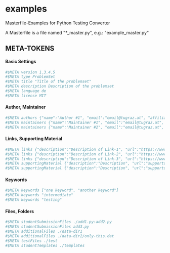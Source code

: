 # examples
Masterfile-Examples for Python Testing Converter

A Masterfile is a file named "*_master.py", e.g.: "example_master.py"

## META-TOKENS
#### Basic Settings
```python
#$META version 1.3.4.5
#$META type ProblemSet
#$META title "Title of the problemset"
#$META description Description of the problemset
#$META language de
#$META license MIT
```
#### Author, Maintainer
```python
#$META authors {"name":"Author #1", "email":"email@tugraz.at", "affiliation":"TU Graz"}
#$META maintainers {"name":"Maintainer #1", "email":"email@tugraz.at", "affiliation":"TU Graz"}
#$META maintainers {"name":"Maintainer #2", "email":"email@tugraz.at", "affiliation":"TU Graz"}
```
#### Links, Supporting Material
```python
#$META links {"description":"Description of Link-1", "url":"https://www.python.org/"}
#$META links {"description":"Description of Link-2", "url":"https://www.python.org/"}
#$META links {"description":"Description of Link-3", "url":"https://www.python.org/"}
#$META supportingMaterial {"description":"Description", "url":"supporturl"}
#$META supportingMaterial {"description":"Description", "url":"supporturl"}
```
#### Keywords
```python
#$META keywords ["one keyword", "another keyword"]
#$META keywords "intermediate"
#$META keywords "testing"
```
#### Files, Folders
```python
#$META studentSubmissionFiles ./add1.py:add2.py
#$META studentSubmissionFiles add3.py
#$META additionalFiles ./data-dir1
#$META additionalFiles ./data-dir2/only-this.dat
#$META testFiles ./test
#$META studentTemplates ./templates
```
